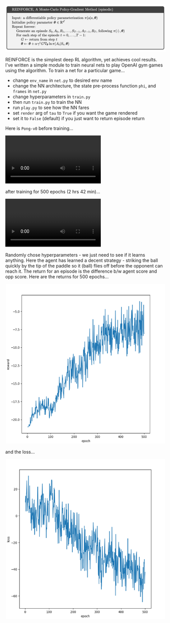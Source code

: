 <p align="center"><img src="reinforce.png"></p>

REINFORCE is the simplest deep RL algorithm, yet achieves cool results. I've written a simple module to train neural nets to play OpenAI gym games using the algorithm. To train a net for a particular game...

- change `env_name` in `net.py` to desired env name
- change the NN architecture, the state pre-process function `phi`, and `frames` in `net.py`
- change hyperparameters in `train.py`
- then run `train.py` to train the NN
- run `play.py` to see how the NN fares
- set `render` arg of `tau` to `True` if you want the game rendered
- set it to `False` (default) if you just want to return episode return

Here is `Pong-v0` before training...

![](pi_before.mov)

after training for 500 epochs (2 hrs 42 min)...

![](pi_after.mov)

Randomly chose hyperparameters - we just need to see if it learns anything. Here the agent has learned a decent strategy - striking the ball quickly by the tip of the paddle so it (ball) flies off before the opponent can reach it. The return for an episode is the difference b/w agent score and opp score. Here are the returns for 500 epochs...

<p align="center"><img src="rewards.png", height=500px, width=500px></p>
  
and the loss...
  
<p align="center"><img src="losses.png", height=500px, width=500px></p>
